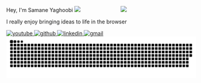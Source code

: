 Hey, I'm Samane Yaghoobi <img src="https://user-images.githubusercontent.com/22401814/180605987-b4b14081-4005-4ea1-bcfd-cbe7c3bf36ef.gif" width="25px">
<img align='right' src='https://user-images.githubusercontent.com/5713670/87202985-820dcb80-c2b6-11ea-9f56-7ec461c497c3.gif' width="200px"> 

I really enjoy bringing ideas to life in the browser


<a href="https://link.samaane.ir/youtube" target="_blank">
    <img src="https://img.shields.io/badge/Post videos on-Youtube-%231877F2.svg?style=flat&logo=youtube&logoColor=white&color=071A2C" alt="youtube">
  </a>

<a href="https://link.samaane.ir/github" target="_blank">
    <img src="https://img.shields.io/badge/Code on-Github-%231877F2.svg?style=flat&logo=github&logoColor=white&color=071A2C" alt="github">
  </a>
<a href="https://link.samaane.ir/linkedin" target="_blank">
    <img src="https://img.shields.io/badge/and Connect on-Linkedin-%231877F2.svg?style=flat&logo=linkedin&logoColor=white&color=071A2C" alt="linkedin">
  </a>
  
<a href="mailto:hi@samaane.ir" target="_blank">
    <img src="https://img.shields.io/badge/Let's say-hi@samaane.ir-%231877F2.svg?style=flat&logo=gmail&logoColor=white&color=071A2C" alt="gmail">
  </a>

<img alt="github contribution snake animation" src="https://github.com/SamaneYaghoobi/SamaneYaghoobi/blob/output/github-contribution-grid-snake.svg">
